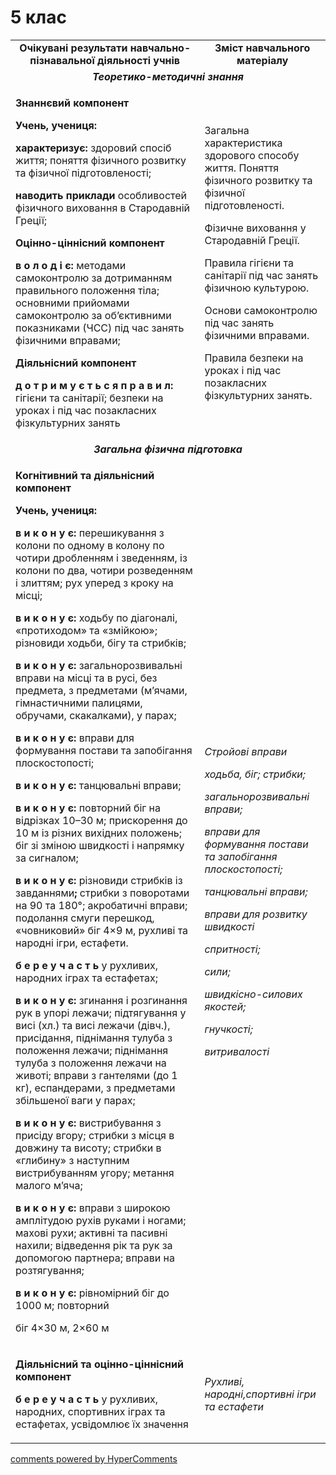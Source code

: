 <div id="hypercomments_widget" class="js-hypercomments-widget invisible"></div>

5 клас
=============================

<table>
        <tbody>
            <tr class="odd">
                <td align="center" width="60%"><strong>Очікувані результати навчально-пізнавальної діяльності учнів</strong></td>
                <td align="center" width="40%"><strong>Зміст навчального матеріалу</strong></td>
            </tr>
            <tr class="even">
                <td align="center" colspan="2"><em><strong>Теоретико-методичні знання</strong></em></td>
            </tr>
            <tr class="odd">
                <td align="left">
                    <p><strong>Знаннєвий компонент</strong></p>
                    <p><strong>Учень, учениця:</strong></p>
                    <p><strong>характеризує:</strong> здоровий спосіб життя; поняття фізичного розвитку та фізичної підготовленості;</p>
                    <p><strong>наводить приклади</strong> особливостей фізичного виховання в Стародавній Греції;</p>
                    <p><strong>Оцінно-ціннісний компонент</strong></p>
                    <p><strong>в о л о д і є:</strong> методами самоконтролю за дотриманням правильного положення тіла; основними прийомами самоконтролю за об’єктивними показниками (ЧСС) під час занять фізичними вправами;</p>
                    <p><strong>Діяльнісний компонент</strong></p>
                    <p><strong>д о т р и м у є т ь с я п р а в и л:</strong> гігієни та санітарії; безпеки на уроках і під час позакласних фізкультурних занять</p>
                </td>
                <td align="left">
                    <p>Загальна характеристика здорового способу життя. Поняття фізичного розвитку та фізичної підготовленості.</p>
                    <p>Фізичне виховання у Стародавній Греції.</p>
                    <p>Правила гігієни та санітарії під час занять фізичною культурою.</p>
                    <p>Основи самоконтролю під час занять фізичними вправами.</p>
                    <p>Правила безпеки на уроках і під час позакласних фізкультурних занять.</p>
                </td>
            </tr>
            <tr class="even">
                <td align="center" colspan="2"><em><strong>Загальна фізична підготовка</strong></em></td>
            </tr>
            <tr class="odd">
                <td align="left">
                    <p><strong>Когнітивний та діяльнісний компонент</strong></p>
                    <p><strong>Учень, учениця:</strong></p>
                    <p><strong>в и к о н у є:</strong> перешикування з колони по одному в колону по чотири дробленням і зведенням, із колони по два, чотири розведенням і злиттям; рух уперед з кроку на місці;</p>
                    <p><strong>в и к о н у є:</strong> ходьбу по діагоналі, «протиходом» та «змійкою»; різновиди ходьби, бігу та стрибків;</p>
                    <p><strong>в и к о н у є:</strong> загальнорозвивальні вправи на місці та в русі, без предмета, з предметами (м’ячами, гімнастичними палицями, обручами, скакалками), у парах;</p>
                    <p><strong>в и к о н у є:</strong> вправи для формування постави та запобігання плоскостопості;</p>
                    <p><strong>в и к о н у є:</strong> танцювальні вправи;</p>
                    <p><strong>в и к о н у є:</strong> повторний біг на відрізках 10–30 м; прискорення до 10 м із різних вихідних положень; біг зі зміною швидкості і напрямку за сигналом;</p>
                    <p><strong>в и к о н у є:</strong> різновиди стрибків із завданнями<strong>;</strong> стрибки з поворотами на 90 та 180°; акробатичні вправи; подолання смуги перешкод, «човниковий» біг 4×9 м, рухливі та народні ігри, естафети.</p>
                    <p><strong>б е р е у ч а с т ь</strong> у рухливих, народних іграх та естафетах;</p>
                    <p><strong>в и к о н у є:</strong> згинання і розгинання рук в упорі лежачи; підтягування у висі (хл.) та висі лежачи (дівч.), присідання, піднімання тулуба з положення лежачи; піднімання тулуба з положення лежачи на животі; вправи з гантелями (до 1 кг), еспандерами, з предметами збільшеної ваги у парах;</p>
                    <p><strong>в и к о н у є:</strong> вистрибування з присіду вгору; стрибки з місця в довжину та висоту; стрибки в «глибину» з наступним вистрибуванням угору; метання малого м’яча;</p>
                    <p><strong>в и к о н у є:</strong> вправи з широкою амплітудою рухів руками і ногами; махові рухи; активні та пасивні нахили; відведення рік та рук за допомогою партнера; вправи на розтягування;</p>
                    <p><strong>в и к о н у є:</strong> рівномірний біг до 1000 м; повторний</p>
                    <p>біг 4×30 м, 2×60 м</p>
                </td>
                <td align="left">
                    <p><em>Стройові вправи </em></p>
                    <p><em>ходьба, біг; стрибки;</em></p>
                    <p><em>загальнорозвивальні вправи; </em></p>
                    <p><em>вправи для формування постави та запобігання плоскостопості; </em></p>
                    <p><em>танцювальні вправи;</em></p>
                    <p><em>вправи для розвитку швидкості</em></p>
                    <p><em>спритності;</em></p>
                    <p><em>сили; </em></p>
                    <p><em>швидкісно-силових якостей; </em></p>
                    <p><em>гнучкості;</em></p>
                    <p><em>витривалості </em></p>
                </td>
            </tr>
            <tr class="even">
                <td align="left">
                    <p><strong>Діяльнісний та оцінно-ціннісний компонент </strong></p>
                    <p><strong>б е р е у ч а с т ь</strong> у рухливих, народних, спортивних іграх та естафетах, усвідомлює їх значення</p>
                </td>
                <td align="left"><em>Рухливі, народні,спортивні ігри та естафети</em></td>
            </tr>
        </tbody>
    </table>

<div class="js-hypercomments-container">
    <a href="http://hypercomments.com" class="hc-link" title="comments widget">comments powered by HyperComments</a>
</div>